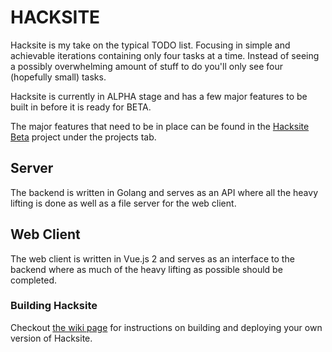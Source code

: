 # HACKSITE

Hacksite is my take on the typical TODO list. Focusing in simple and achievable iterations containing only four tasks at a time. Instead of seeing a possibly overwhelming amount of stuff to do you'll only see four (hopefully small) tasks.

Hacksite is currently in ALPHA stage and has a few major features to be built in before it is ready for BETA.

The major features that need to be in place can be found in the [Hacksite Beta](https://github.com/darwinfroese/hacksite/projects/1) project under the projects tab.


## Server

The backend is written in Golang and serves as an API where all the heavy lifting is done as well as a file server for the web client.

## Web Client

The web client is written in Vue.js 2 and serves as an interface to the backend where as much of the heavy lifting as possible should be completed.

### Building Hacksite

Checkout [the wiki page](https://github.com/darwinfroese/hacksite/wiki/building) for instructions on building and deploying your own version of Hacksite.
